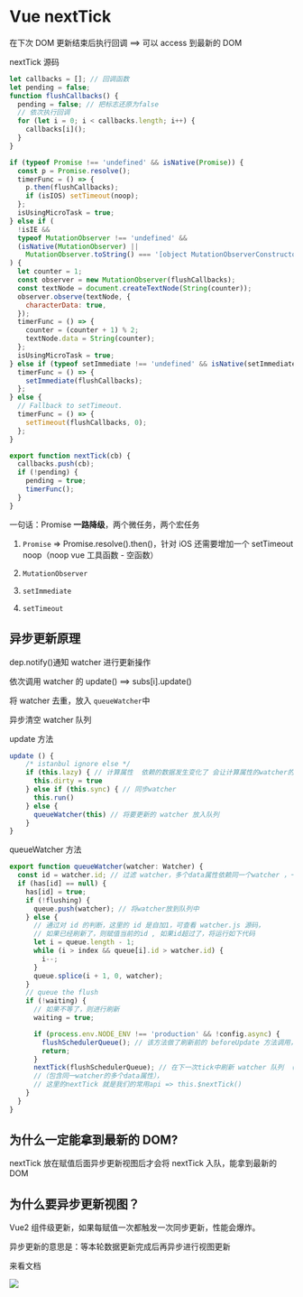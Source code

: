# Vue nextTick

在下次 DOM 更新结束后执行回调 ==> 可以 access 到最新的 DOM

nextTick 源码

```js
let callbacks = []; // 回调函数
let pending = false;
function flushCallbacks() {
  pending = false; // 把标志还原为false
  // 依次执行回调
  for (let i = 0; i < callbacks.length; i++) {
    callbacks[i]();
  }
}

if (typeof Promise !== 'undefined' && isNative(Promise)) {
  const p = Promise.resolve();
  timerFunc = () => {
    p.then(flushCallbacks);
    if (isIOS) setTimeout(noop);
  };
  isUsingMicroTask = true;
} else if (
  !isIE &&
  typeof MutationObserver !== 'undefined' &&
  (isNative(MutationObserver) ||
    MutationObserver.toString() === '[object MutationObserverConstructor]')
) {
  let counter = 1;
  const observer = new MutationObserver(flushCallbacks);
  const textNode = document.createTextNode(String(counter));
  observer.observe(textNode, {
    characterData: true,
  });
  timerFunc = () => {
    counter = (counter + 1) % 2;
    textNode.data = String(counter);
  };
  isUsingMicroTask = true;
} else if (typeof setImmediate !== 'undefined' && isNative(setImmediate)) {
  timerFunc = () => {
    setImmediate(flushCallbacks);
  };
} else {
  // Fallback to setTimeout.
  timerFunc = () => {
    setTimeout(flushCallbacks, 0);
  };
}

export function nextTick(cb) {
  callbacks.push(cb);
  if (!pending) {
    pending = true;
    timerFunc();
  }
}
```

一句话：Promise **一路降级**，两个微任务，两个宏任务

1. `Promise` => Promise.resolve().then()，针对 iOS 还需要增加一个 setTimeout noop（noop vue 工具函数 - 空函数）

2. `MutationObserver`

3. `setImmediate`

4. `setTimeout`

## 异步更新原理

dep.notify()通知 watcher 进行更新操作

依次调用 watcher 的 update() ==> subs[i].update()

将 watcher 去重，放入 `queueWatcher`中

异步清空 watcher 队列

update 方法

```js
update () {
    /* istanbul ignore else */
    if (this.lazy) { // 计算属性  依赖的数据发生变化了 会让计算属性的watcher的dirty变成true
      this.dirty = true
    } else if (this.sync) { // 同步watcher
      this.run()
    } else {
      queueWatcher(this) // 将要更新的 watcher 放入队列
    }
}
```

queueWatcher 方法

```js
export function queueWatcher(watcher: Watcher) {
  const id = watcher.id; // 过滤 watcher，多个data属性依赖同一个watcher ，一个组件只有一个watcher
  if (has[id] == null) {
    has[id] = true;
    if (!flushing) {
      queue.push(watcher); // 将watcher放到队列中
    } else {
      // 通过对 id 的判断，这里的 id 是自加1，可查看 watcher.js 源码，
      // 如果已经刷新了，则赋值当前的id , 如果id超过了，将运行如下代码
      let i = queue.length - 1;
      while (i > index && queue[i].id > watcher.id) {
        i--;
      }
      queue.splice(i + 1, 0, watcher);
    }
    // queue the flush
    if (!waiting) {
      // 如果不等了，则进行刷新
      waiting = true;

      if (process.env.NODE_ENV !== 'production' && !config.async) {
        flushSchedulerQueue(); // 该方法做了刷新前的 beforeUpdate 方法调用，然后 watcher.run()
        return;
      }
      nextTick(flushSchedulerQueue); // 在下一次tick中刷新 watcher 队列 （借用nextTick）
      //（包含同一watcher的多个data属性），
      // 这里的nextTick 就是我们的常用api => this.$nextTick()
    }
  }
}
```

## 为什么一定能拿到最新的 DOM?

nextTick 放在赋值后面异步更新视图后才会将 nextTick 入队，能拿到最新的 DOM

## 为什么要异步更新视图？

Vue2 组件级更新，如果每赋值一次都触发一次同步更新，性能会爆炸。

异步更新的意思是：等本轮数据更新完成后再异步进行视图更新

来看文档

![](https://cdn.jsdelivr.net/gh/aaronkwong929/pictures/20210820223700.png)

